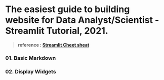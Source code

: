 # The easiest guide to building website for Data Analyst/Scientist - Streamlit Tutorial, 2021.
> **reference : [Streamlit Cheet sheat](https://share.streamlit.io/daniellewisdl/streamlit-cheat-sheet/app.py)**


### **01. Basic Markdown**

### **02. Display Widgets**